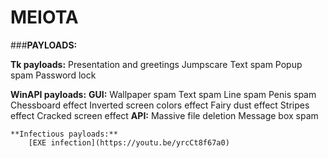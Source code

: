 # MEIOTA

###**PAYLOADS:**
    
   **Tk payloads:**
        Presentation and greetings
        Jumpscare
        Text spam
        Popup spam
        Password lock
    
   **WinAPI payloads:**
      **GUI:**
            Wallpaper spam
            Text spam
            Line spam
            Penis spam
            Chessboard effect
            Inverted screen colors effect
            Fairy dust effect
            Stripes effect
            Cracked screen effect
       **API:**
            Massive file deletion
            Message box spam
            
    **Infectious payloads:**
        [EXE infection](https://youtu.be/yrcCt8f67a0)


